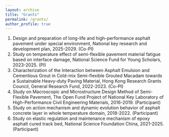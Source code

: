 ```yaml
---
layout: archive
title: "Grants"
permalink: /grants/
author_profile: true
---
```


1. Design and preparation of long-life and high-performance asphalt pavement under special environment, National key research and development plan, 2025-2029. (Co-PI) 
2. Study on temperature effect of semi-flexible pavement material fatigue based on interface damage, National Science Fund for Young Scholars, 2023-2025. (PI)
3. Characterization of the Interaction between Asphalt Emulsion and Cementious Grout in Cold-mix Semi-flexible Grouted Macadam towards a Sustainable Heavy-duty Paving Material, Hong Kong Research Grants Council, General Research Fund, 2022-2023. (Co-PI)
4. Study on Macroscopic and Microstructure Design Method of Semi-Flexible Pavement, The Open Fund Project of National Key Laboratory of High-Performance Civil Engineering Materials, 2016-2019. (Participant)
5. Study on action mechanism and dynamic evolution behavior of asphalt concrete layer in whole temperature domain, 2018-2022. (Participant)
6. Study on elastic regulation and maintenance mechanism of epoxy asphalt cured track bed, National Science Foundation China, 2021-2025. (Participant)
